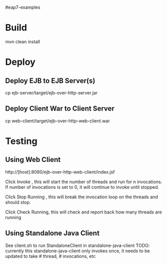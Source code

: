 #eap7-examples

# Build

mvn clean install

# Deploy

## Deploy EJB to EJB Server(s)
cp ejb-server/target/ejb-over-http-server.jar

## Deploy Client War to Client Server
cp web-client/target/ejb-over-http-web-client.war

# Testing

## Using Web Client

http://[host]:8080/ejb-over-http-web-client/index.jsf

Click Invoke , this will start the number of threads and run for n invocations.  If number of invocations is set to 0, it will continue to invoke until stopped.

Click Stop Running , this will break the invocation loop on the threads and should stop.

Click Check Running, this will check and report back how many threads are running

## Using Standalone Java Client

See client.sh to run StandaloneClient in standalone-java-client 
TODO: currently this standalone-java-client only invokes once, it needs to be updated to take # thread, # invocations, etc
